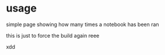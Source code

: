 # usage

simple page showing how many times a notebook has been ran

this is just to force the build again
reee


xdd
